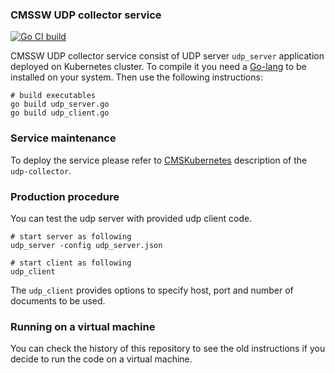 ### CMSSW UDP collector service

[![Go CI build](https://github.com/dmwm/udp-collector/actions/workflows/go-ci.yml/badge.svg)](https://github.com/dmwm/udp-collector/actions/workflows/go-ci.yml)

CMSSW UDP collector service consist of UDP server `udp_server`
application deployed on Kubernetes cluster. To compile it you
need a [Go-lang](http://golang.org/) to be installed on your system.
Then use the following instructions:
```
# build executables
go build udp_server.go
go build udp_client.go
```

### Service maintenance
To deploy the service please refer to [CMSKubernetes](https://github.com/dmwm/CMSKubernetes/tree/master/kubernetes/monitoring/services) description of the `udp-collector`.

### Production procedure
You can test the udp server with provided udp client code.
```
# start server as following
udp_server -config udp_server.json

# start client as following
udp_client
```
The `udp_client` provides options to specify host, port and number of
documents to be used.

### Running on a virtual machine
You can check the history of this repository to see the old instructions if you decide to run the code on a virtual machine.
